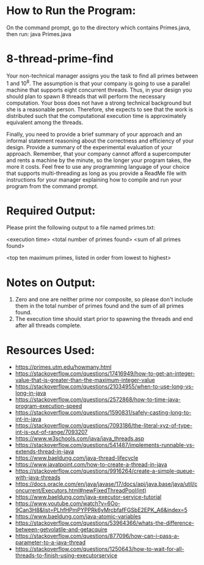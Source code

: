 # How to Run the Program:
On the command prompt, go to the directory which contains Primes.java, then run:
java Primes.java


# 8-thread-prime-find
Your non-technical manager assigns you the task to find all primes between 1 and 10<sup>8</sup>.  The assumption is that your company is going to use a parallel machine that supports eight concurrent threads. Thus, in your design you should plan to spawn 8 threads that will perform the necessary computation. Your boss does not have a strong technical background but she is a reasonable person. Therefore, she expects to see that the work is distributed such that the computational execution time is approximately equivalent among the threads.

Finally, you need to provide a brief summary of your approach and an informal statement reasoning about the correctness and efficiency of your design. Provide a summary of the experimental evaluation of your approach. Remember, that your company cannot afford a supercomputer and rents a machine by the minute, so the longer your program takes, the more it costs. Feel free to use any programming language of your choice that supports multi-threading as long as you provide a ReadMe file with instructions for your manager explaining how to compile and run your program from the command prompt.  

 

# Required Output:

Please print the following output to a file named primes.txt:

\<execution time>  \<total number of primes found>  \<sum of all primes found>

\<top ten maximum primes, listed in order from lowest to highest>

 

# Notes on Output:

1. Zero and one are neither prime nor composite, so please don't include them in the total number of primes found and the sum of all primes found.
2. The execution time should start prior to spawning the threads and end after all threads complete.



# Resources Used:
* <https://primes.utm.edu/howmany.html>
* <https://stackoverflow.com/questions/17416949/how-to-get-an-integer-value-that-is-greater-than-the-maximum-integer-value>
* <https://stackoverflow.com/questions/21034955/when-to-use-long-vs-long-in-java>
* <https://stackoverflow.com/questions/2572868/how-to-time-java-program-execution-speed>
* <https://stackoverflow.com/questions/1590831/safely-casting-long-to-int-in-java>
* <https://stackoverflow.com/questions/7093186/the-literal-xyz-of-type-int-is-out-of-range/7093207>
* <https://www.w3schools.com/java/java_threads.asp>
* <https://stackoverflow.com/questions/541487/implements-runnable-vs-extends-thread-in-java>
* <https://www.baeldung.com/java-thread-lifecycle>
* <https://www.javatpoint.com/how-to-create-a-thread-in-java>
* <https://stackoverflow.com/questions/9916264/create-a-simple-queue-with-java-threads>
* <https://docs.oracle.com/en/java/javase/17/docs/api/java.base/java/util/concurrent/Executors.html#newFixedThreadPool(int)>
* <https://www.baeldung.com/java-executor-service-tutorial>
* <https://www.youtube.com/watch?v=6Oo-9Can3H8&list=PLhfHPmPYPPRk6yMrcbfafFGSbE2EPK_A6&index=5>
* <https://www.baeldung.com/java-atomic-variables>
* <https://stackoverflow.com/questions/53964366/whats-the-difference-between-getvolatile-and-getacquire>
* <https://stackoverflow.com/questions/877096/how-can-i-pass-a-parameter-to-a-java-thread>
* <https://stackoverflow.com/questions/1250643/how-to-wait-for-all-threads-to-finish-using-executorservice>